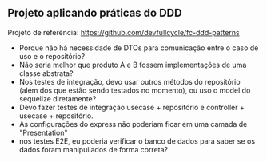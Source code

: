 ## Projeto aplicando práticas do DDD

Projeto de referência: https://github.com/devfullcycle/fc-ddd-patterns


- Porque não há necessidade de DTOs para comunicação entre o caso de uso e o repositório?
- Não seria melhor que produto A e B fossem implementações de uma classe abstrata?
- Nos testes de integração, devo usar outros métodos do repositório (além dos que estão sendo testados no momento), ou uso o model do sequelize diretamente?
- Devo fazer testes de integração usecase + repositório e controller + usecase + repositório.
- As configurações do express não poderiam ficar em uma camada de "Presentation"
- nos testes E2E, eu poderia verificar o banco de dados para saber se os dados foram manipuilados de forma correta?
